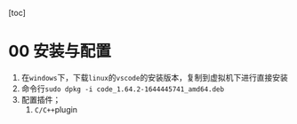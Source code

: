 [toc]

# 00 安装与配置

1. 在`windows`下，下载`linux`的`vscode`的安装版本，复制到虚拟机下进行直接安装 
2. 命令行`sudo dpkg -i code_1.64.2-1644445741_amd64.deb `
3. 配置插件；
   1. `C/C++`plugin